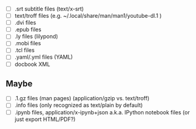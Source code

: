 - [ ] .srt subtitle files (text/x-srt)
- [ ] text/troff files (e.g. ~/.local/share/man/man1/youtube-dl.1 )
- [ ] .dvi files
- [ ] .epub files
- [ ] .ly files (lilypond)
- [ ] .mobi files
- [ ] .tcl files
- [ ] .yaml/.yml files (YAML)
- [ ] docbook XML

Maybe
-----

- [ ] .1.gz files (man pages) (application/gzip vs. text/troff)
- [ ] .info files (only recognized as text/plain by default)
- [ ] .ipynb files, application/x-ipynb+json a.k.a. IPython notebook files (or just export HTML/PDF?)
